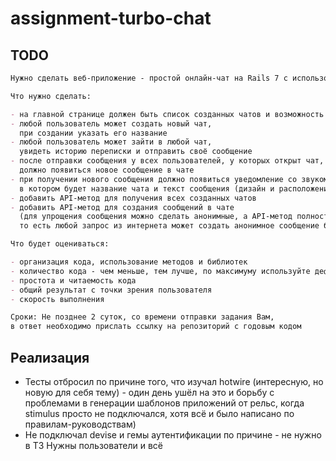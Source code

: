 # assignment-turbo-chat

## TODO
```markdown
Нужно сделать веб-приложение - простой онлайн-чат на Rails 7 с использованием технологии Hotwire - Turbo.

Что нужно сделать:

- на главной странице должен быть список созданных чатов и возможность создать новый
- любой пользователь может создать новый чат,
  при создании указать его название
- любой пользователь может зайти в любой чат,
  увидеть историю переписки и отправить своё сообщение
- после отправки сообщения у всех пользователей, у которых открыт чат,
  должно появиться новое сообщение в чате
- при получении нового сообщения должно появиться уведомление со звуком,
  в котором будет название чата и текст сообщения (дизайн и расположение - по желанию)
- добавить API-метод для получения всех созданных чатов
- добавить API-метод для создания сообщений в чате
  (для упрощения сообщения можно сделать анонимные, а API-метод полностью публичным,
  то есть любой запрос из интернета может создать анонимное сообщение без авторизации),

Что будет оцениваться:

- организация кода, использование методов и библиотек
- количество кода - чем меньше, тем лучше, по максимуму используйте дефолтные паттерны RoR и Hotwire
- простота и читаемость кода
- общий результат с точки зрения пользователя
- скорость выполнения

Сроки: Не позднее 2 суток, со времени отправки задания Вам,
в ответ необходимо прислать ссылку на репозиторий с годовым кодом
```

## Реализация

* Тесты отбросил по причине того, что изучал hotwire (интересную, но новую для себя тему) - один день ушёл на это и борьбу с проблемами в генерации шаблонов приложений от рельс, когда stimulus просто не подключался, хотя всё и было написано по правилам-руководствам)
* Не подключал devise и гемы аутентификации по причине - не нужно в ТЗ
  Нужны пользователи и всё
